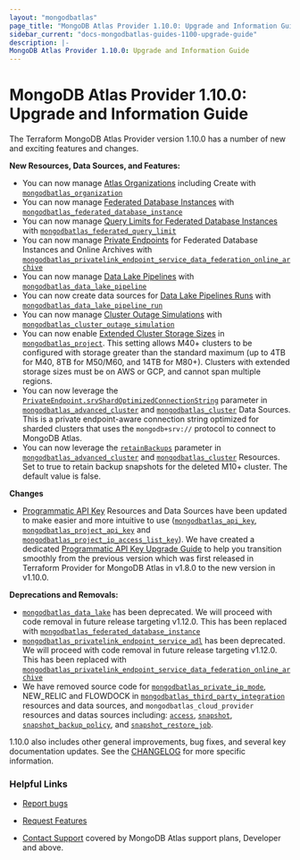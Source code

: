 ```yaml
---
layout: "mongodbatlas"
page_title: "MongoDB Atlas Provider 1.10.0: Upgrade and Information Guide"
sidebar_current: "docs-mongodbatlas-guides-1100-upgrade-guide"
description: |-
MongoDB Atlas Provider 1.10.0: Upgrade and Information Guide
---
```


# MongoDB Atlas Provider 1.10.0: Upgrade and Information Guide

The Terraform MongoDB Atlas Provider version 1.10.0 has a number of new and exciting features and changes.

**New Resources, Data Sources, and Features:**
- You can now manage [Atlas Organizations](https://www.mongodb.com/docs/atlas/reference/api-resources-spec/#tag/Organizations/operation/createOrganization) including Create with [`mongodbatlas_organization`](https://registry.terraform.io/providers/mongodb/mongodbatlas/latest/docs/resources/organization)
- You can now manage [Federated Database Instances](https://www.mongodb.com/docs/atlas/reference/api-resources-spec/#tag/Data-Federation/operation/createFederatedDatabase) with [`mongodbatlas_federated_database_instance`](https://registry.terraform.io/providers/mongodb/mongodbatlas/latest/docs/resources/federated_database_instance)
- You can now manage [Query Limits for Federated Database Instances](https://www.mongodb.com/docs/atlas/reference/api-resources-spec/#tag/Data-Federation/operation/createOneDataFederationQueryLimit) with [`mongodbatlas_federated_query_limit`](https://registry.terraform.io/providers/mongodb/mongodbatlas/latest/docs/resources/federated_database_instance)  
- You can now manage [Private Endpoints](https://www.mongodb.com/docs/atlas/reference/api-resources-spec/#tag/Data-Federation/operation/createDataFederationPrivateEndpoint) for Federated Database Instances and Online Archives with [`mongodbatlas_privatelink_endpoint_service_data_federation_online_archive`](https://registry.terraform.io/providers/mongodb/mongodbatlas/latest/docs/resources/privatelink_endpoint_service_data_federation_online_archive)
- You can now manage [Data Lake Pipelines](https://www.mongodb.com/docs/atlas/reference/api-resources-spec/#tag/Data-Lake-Pipelines/operation/createPipeline) with [`mongodbatlas_data_lake_pipeline`](https://registry.terraform.io/providers/mongodb/mongodbatlas/latest/docs/resources/data_lake_pipeline)
- You can now create data sources for [Data Lake Pipelines Runs](https://www.mongodb.com/docs/atlas/reference/api-resources-spec/#tag/Data-Lake-Pipelines/operation/getPipelineRun) with [`mongodbatlas_data_lake_pipeline_run`](https://registry.terraform.io/providers/mongodb/mongodbatlas/latest/docs/data-sources/data_lake_pipeline_run)
- You can now manage [Cluster Outage Simulations](https://www.mongodb.com/docs/atlas/reference/api-resources-spec/#tag/Cluster-Outage-Simulation/operation/startOutageSimulation) with [`mongodbatlas_cluster_outage_simulation`](https://registry.terraform.io/providers/mongodb/mongodbatlas/latest/docs/resources/cluster_outage_simulation) 
- You can now enable [Extended Cluster Storage Sizes](https://www.mongodb.com/docs/atlas/customize-storage/#minimum-disk-capacity-to-ram-ratios) in [`mongodbatlas_project`](https://registry.terraform.io/providers/mongodb/mongodbatlas/latest/docs/resources/project). This setting allows M40+ clusters to be configured with storage greater than the standard maximum (up to 4TB for M40, 8TB for M50/M60, and 14TB for M80+). Clusters with extended storage sizes must be on AWS or GCP, and cannot span multiple regions. 
- You can now leverage the [`PrivateEndpoint.srvShardOptimizedConnectionString`](https://www.mongodb.com/docs/atlas/reference/api-resources-spec/#tag/Multi-Cloud-Clusters/operation/createCluster) parameter in [`mongodbatlas_advanced_cluster`](https://registry.terraform.io/providers/mongodb/mongodbatlas/latest/docs/data-sources/advanced_cluster) and [`mongodbatlas_cluster`](https://registry.terraform.io/providers/mongodb/mongodbatlas/latest/docs/data-sources/cluster) Data Sources. This is a private endpoint-aware connection string optimized for sharded clusters that uses the `mongodb+srv://` protocol to connect to MongoDB Atlas.
- You can now leverage the [`retainBackups`](https://www.mongodb.com/docs/atlas/reference/api-resources-spec/#tag/Multi-Cloud-Clusters/operation/createCluster) parameter in [`mongodbatlas_advanced_cluster`](https://registry.terraform.io/providers/mongodb/mongodbatlas/latest/docs/resources/advanced_cluster) and [`mongodbatlas_cluster`](https://registry.terraform.io/providers/mongodb/mongodbatlas/latest/docs/resources/cluster) Resources. Set to true to retain backup snapshots for the deleted M10+ cluster. The default value is false.


**Changes**
- [Programmatic API Key](https://www.mongodb.com/docs/atlas/reference/api-resources-spec/#tag/Programmatic-API-Keys) Resources and Data Sources have been updated to make easier and more intuitive to use ([`mongodbatlas_api_key`](https://registry.terraform.io/providers/mongodb/mongodbatlas/latest/docs/resources/api_key), [`mongodbatlas_project_api_key`](https://registry.terraform.io/providers/mongodb/mongodbatlas/latest/docs/resources/project_api_key) and [`mongodbatlas_project_ip_access_list_key`](https://registry.terraform.io/providers/mongodb/mongodbatlas/latest/docs/resources/access_list_api_key)). We have created a dedicated [Programmatic API Key Upgrade Guide](https://registry.terraform.io/providers/mongodb/mongodbatlas/latest/docs/guides/Programmatic-API-Key-upgrade-guide-1.10.0) to help you transition smoothly from the previous version which was first released in Terraform Provider for MongoDB Atlas in v1.8.0 to the new version in v1.10.0.


**Deprecations and Removals:**
- [`mongodbatlas_data_lake`](https://registry.terraform.io/providers/mongodb/mongodbatlas/latest/docs/resources/data_lake) has been deprecated. We will proceed with code removal in future release targeting v1.12.0. This has been replaced with [`mongodbatlas_federated_database_instance`](https://registry.terraform.io/providers/mongodb/mongodbatlas/latest/docs/resources/federated_database_instance) 
- [`mongodbatlas_privatelink_endpoint_service_adl`](https://registry.terraform.io/providers/mongodb/mongodbatlas/latest/docs/resources/privatelink_endpoint_service_adl) has been deprecated. We will proceed with code removal in future release targeting v1.12.0. This has been replaced with [`mongodbatlas_privatelink_endpoint_service_data_federation_online_archive`](https://registry.terraform.io/providers/mongodb/mongodbatlas/latest/docs/resources/privatelink_endpoint_service_data_federation_online_archive)  
-  We have removed source code for [`mongodbatlas_private_ip_mode`](https://registry.terraform.io/providers/mongodb/mongodbatlas/latest/docs/resources/private_ip_mode), NEW_RELIC and FLOWDOCK in [`mongodbatlas_third_party_integration`](https://registry.terraform.io/providers/mongodb/mongodbatlas/latest/docs/resources/third_party_integration) resources and data sources, and `mongodbatlas_cloud_provider` resources and datas sources including: [`access`](https://registry.terraform.io/providers/mongodb/mongodbatlas/latest/docs/resources/cloud_provider_access), [`snapshot`](https://registry.terraform.io/providers/mongodb/mongodbatlas/latest/docs/resources/cloud_provider_snapshot), [`snapshot_backup_policy`](https://registry.terraform.io/providers/mongodb/mongodbatlas/latest/docs/resources/cloud_provider_snapshot_backup_policy), and [`snapshot_restore_job`](https://registry.terraform.io/providers/mongodb/mongodbatlas/latest/docs/resources/cloud_provider_snapshot_restore_job). 


1.10.0 also includes other general improvements, bug fixes, and several key documentation updates. See the [CHANGELOG](https://github.com/mongodb/terraform-provider-mongodbatlas/blob/master/CHANGELOG.md) for more specific information.


### Helpful Links

* [Report bugs](https://github.com/mongodb/terraform-provider-mongodbatlas/issues)

* [Request Features](https://feedback.mongodb.com/forums/924145-atlas?category_id=370723)

* [Contact Support](https://docs.atlas.mongodb.com/support/) covered by MongoDB Atlas support plans, Developer and above.
